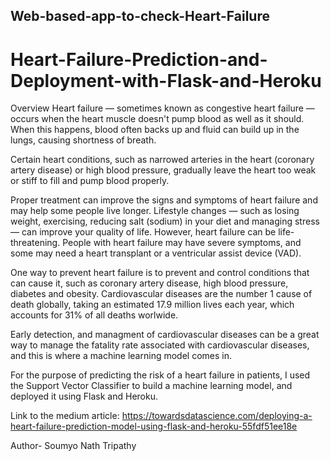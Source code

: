 ## Web-based-app-to-check-Heart-Failure
# Heart-Failure-Prediction-and-Deployment-with-Flask-and-Heroku

Overview
Heart failure — sometimes known as congestive heart failure — occurs when the heart muscle doesn't pump blood as well as it should. When this happens, blood often backs up and fluid can build up in the lungs, causing shortness of breath.

Certain heart conditions, such as narrowed arteries in the heart (coronary artery disease) or high blood pressure, gradually leave the heart too weak or stiff to fill and pump blood properly.

Proper treatment can improve the signs and symptoms of heart failure and may help some people live longer. Lifestyle changes — such as losing weight, exercising, reducing salt (sodium) in your diet and managing stress — can improve your quality of life. However, heart failure can be life-threatening. People with heart failure may have severe symptoms, and some may need a heart transplant or a ventricular assist device (VAD).

One way to prevent heart failure is to prevent and control conditions that can cause it, such as coronary artery disease, high blood pressure, diabetes and obesity.
Cardiovascular diseases are the number 1 cause of death globally, taking an estimated 17.9 million lives each year, which accounts for 31% of all deaths worlwide.  

Early detection, and managment of cardiovascular diseases can be a great way to manage the fatality rate associated with cardiovascular diseases, and this is where a machine learning model comes in. 

For the purpose of predicting the risk of a  heart failure in patients, I used the Support Vector Classifier to build a machine learning model, and deployed it using Flask and Heroku.

Link to the medium article: https://towardsdatascience.com/deploying-a-heart-failure-prediction-model-using-flask-and-heroku-55fdf51ee18e










Author- Soumyo Nath Tripathy
